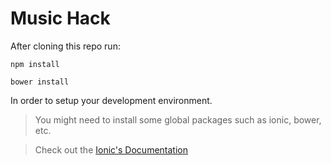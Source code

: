 # Music Hack

After cloning this repo run:

```shell
npm install
```

```shell
bower install
```

In order to setup your development environment.

> You might need to install some global packages such as ionic, bower, etc.

> Check out the [Ionic's Documentation](http://ionicframework.com/getting-started/)
